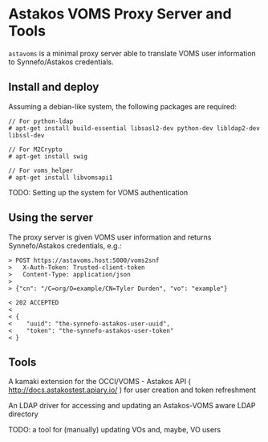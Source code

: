 Astakos VOMS Proxy Server and Tools
===================================

`astavoms` is a minimal proxy server able to translate VOMS user information to
Synnefo/Astakos credentials.

Install and deploy
------------------

Assuming a debian-like system, the following packages are required:

```
// For python-ldap
# apt-get install build-essential libsasl2-dev python-dev libldap2-dev libssl-dev

// For M2Crypto
# apt-get install swig

// For voms_helper
# apt-get install libvomsapi1
```

TODO: Setting up the system for VOMS authentication


Using the server
----------------

The proxy server is given VOMS user information and returns Synnefo/Astakos
credentials, e.g.:

```
> POST https://astavoms.host:5000/voms2snf
>   X-Auth-Token: Trusted-client-token
>   Content-Type: application/json
>
> {"cn": "/C=org/O=example/CN=Tyler Durden", "vo": "example"}

< 202 ACCEPTED
< 
< {
<    "uuid": "the-synnefo-astakos-user-uuid",
<    "token": "the-synnefo-astakos-user-token"
< }
```

Tools
-----

A kamaki extension for the OCCI/VOMS - Astakos API (
http://docs.astakostest.apiary.io/ ) for user creation and token refreshment

An LDAP driver for accessing and updating an Astakos-VOMS aware LDAP directory

TODO: a tool for (manually) updating VOs and, maybe, VO users
